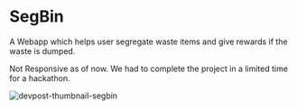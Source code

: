 # SegBin
A Webapp which helps user segregate waste items and give rewards if the waste is dumped.


Not Responsive as of now. We had to complete the project in a limited time for a hackathon. 

![devpost-thumbnail-segbin](https://user-images.githubusercontent.com/52736997/141691813-16a6e3d7-2ffe-4d9b-8062-db80bd1cf10f.png)
